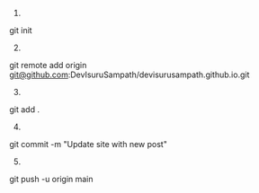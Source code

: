 01.
git init

02.
git remote add origin git@github.com:DevIsuruSampath/devisurusampath.github.io.git

03.
git add .

04.
git commit -m "Update site with new post"

05.
git push -u origin main
